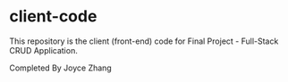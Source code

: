 # client-code

This repository is the client (front-end) code for Final Project - Full-Stack CRUD Application.

Completed By Joyce Zhang
